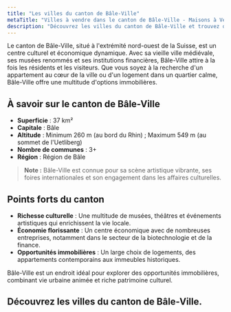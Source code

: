 ```yaml
---
title: "Les villes du canton de Bâle-Ville"
metaTitle: "Villes à vendre dans le canton de Bâle-Ville - Maisons à Vendre"
description: "Découvrez les villes du canton de Bâle-Ville et trouvez des propriétés à vendre. Explorez des opportunités de vente exclusives."
---
```


Le canton de Bâle-Ville, situé à l'extrémité nord-ouest de la Suisse, est un centre culturel et économique dynamique. Avec sa vieille ville médiévale, ses musées renommés et ses institutions financières, Bâle-Ville attire à la fois les résidents et les visiteurs. Que vous soyez à la recherche d'un appartement au cœur de la ville ou d'un logement dans un quartier calme, Bâle-Ville offre une multitude d'options immobilières.

## À savoir sur le canton de Bâle-Ville

- **Superficie** : 37 km²
- **Capitale** : Bâle
- **Altitude** : Minimum 260 m (au bord du Rhin) ; Maximum 549 m (au sommet de l'Uetliberg)
- **Nombre de communes** : 3+
- **Région** : Région de Bâle

> **Note :** Bâle-Ville est connue pour sa scène artistique vibrante, ses foires internationales et son engagement dans les affaires culturelles.

## Points forts du canton

- **Richesse culturelle** : Une multitude de musées, théâtres et événements artistiques qui enrichissent la vie locale.
- **Économie florissante** : Un centre économique avec de nombreuses entreprises, notamment dans le secteur de la biotechnologie et de la finance.
- **Opportunités immobilières** : Un large choix de logements, des appartements contemporains aux immeubles historiques.

Bâle-Ville est un endroit idéal pour explorer des opportunités immobilières, combinant vie urbaine animée et riche patrimoine culturel.

## Découvrez les villes du canton de Bâle-Ville.
